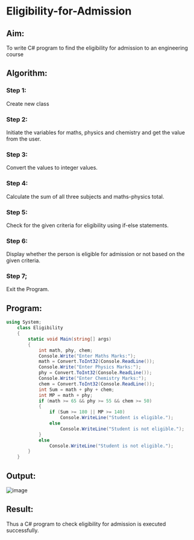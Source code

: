 # Eligibility-for-Admission

## Aim:
To write C# program to find the eligibility for admission to an engineering course

## Algorithm:
### Step 1:
Create new class

### Step 2:
Initiate the variables for maths, physics and chemistry and get the value from the user.

### Step 3:
Convert the values to integer values.

### Step 4:
Calculate the sum of all three subjects and maths-physics total.

### Step 5:
Check for the given criteria for eligibility using if-else statements.

### Step 6:
Display whether the person is eligible for admission or not based on the given criteria.

### Step 7;
Exit the Program.

## Program:
```c#
using System;
    class Eligibility
    {
        static void Main(string[] args)
        {
            int math, phy, chem;
            Console.Write("Enter Maths Marks:");
            math = Convert.ToInt32(Console.ReadLine());
            Console.Write("Enter Physics Marks:");
            phy = Convert.ToInt32(Console.ReadLine());
            Console.Write("Enter Chemistry Marks:");
            chem = Convert.ToInt32(Console.ReadLine());
            int Sum = math + phy + chem;
            int MP = math + phy;
            if (math >= 65 && phy >= 55 && chem >= 50)
            {
                if (Sum >= 180 || MP >= 140)
                    Console.WriteLine("Student is eligible.");
                else
                    Console.WriteLine("Student is not eligible.");
            }
            else
                Console.WriteLine("Student is not eligible.");
        }
    }

```

## Output:
![image](https://github.com/vignesh0011/Eligibility-for-Admission/assets/53014593/47af91eb-911d-46e6-9b44-d07a332d4ce1)


## Result:

Thus a C# program to check eligibility for admission is executed successfully.
